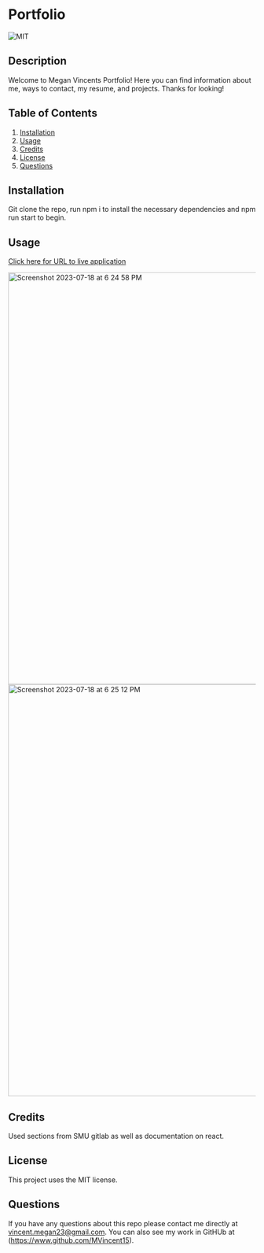 # Portfolio

  ![MIT](https://img.shields.io/badge/license-MIT-green)

  ## Description 
Welcome to Megan Vincents Portfolio! Here you can find information about me, ways to contact, my resume, and projects. Thanks for looking!

  ## Table of Contents
  1. [Installation](#installation)
  2. [Usage](#usage)
  3. [Credits](#credits)
  4. [License](#license)
  5. [Questions](#questions)

  ## Installation 
  Git clone the repo, run npm i to install the necessary dependencies and npm run start to begin.

  
  ## Usage
  [Click here for URL to live application]()
  
<img width="837" alt="Screenshot 2023-07-18 at 6 24 58 PM" src="https://github.com/MVincent15/Portfolio/assets/123343948/1b8f6ff6-2692-4e3d-97e0-ee7f5efc2d14">
<img width="837" alt="Screenshot 2023-07-18 at 6 25 12 PM" src="https://github.com/MVincent15/Portfolio/assets/123343948/7a8c7754-0a12-44b0-a59e-cf5defb40961">

  ## Credits 
Used sections from SMU gitlab as well as documentation on react.

  ## License 
  This project uses the MIT license.


  ## Questions 
  If you have any questions about this repo please contact me directly at vincent.megan23@gmail.com. You can also see my work in GitHUb at (https://www.github.com/MVincent15).
